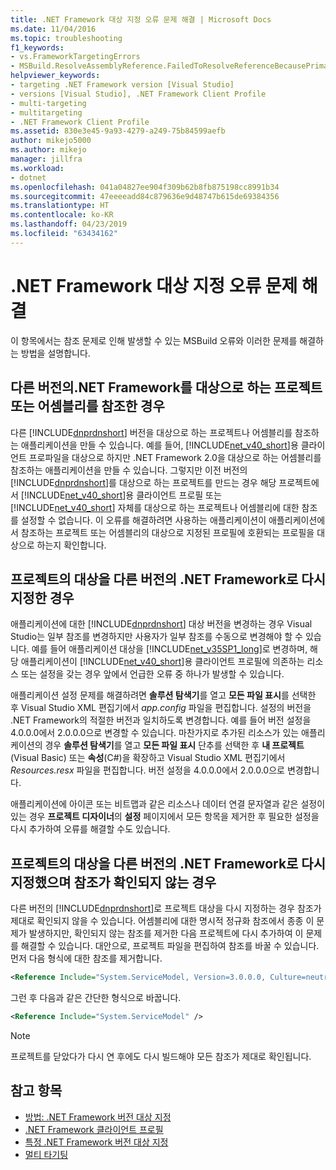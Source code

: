 ```yaml
---
title: .NET Framework 대상 지정 오류 문제 해결 | Microsoft Docs
ms.date: 11/04/2016
ms.topic: troubleshooting
f1_keywords:
- vs.FrameworkTargetingErrors
- MSBuild.ResolveAssemblyReference.FailedToResolveReferenceBecausePrimaryAssemblyInExclusionList
helpviewer_keywords:
- targeting .NET Framework version [Visual Studio]
- versions [Visual Studio], .NET Framework Client Profile
- multi-targeting
- multitargeting
- .NET Framework Client Profile
ms.assetid: 830e3e45-9a93-4279-a249-75b84599aefb
author: mikejo5000
ms.author: mikejo
manager: jillfra
ms.workload:
- dotnet
ms.openlocfilehash: 041a04827ee904f309b62b8fb875198cc8991b34
ms.sourcegitcommit: 47eeeeadd84c879636e9d48747b615de69384356
ms.translationtype: HT
ms.contentlocale: ko-KR
ms.lasthandoff: 04/23/2019
ms.locfileid: "63434162"
---
```

# <a name="troubleshoot-net-framework-targeting-errors"></a>.NET Framework 대상 지정 오류 문제 해결
이 항목에서는 참조 문제로 인해 발생할 수 있는 MSBuild 오류와 이러한 문제를 해결하는 방법을 설명합니다.

## <a name="you-have-referenced-a-project-or-assembly-that-targets-a-different-version-of-the-net-framework"></a>다른 버전의.NET Framework를 대상으로 하는 프로젝트 또는 어셈블리를 참조한 경우
 다른 [!INCLUDE[dnprdnshort](../code-quality/includes/dnprdnshort_md.md)] 버전을 대상으로 하는 프로젝트나 어셈블리를 참조하는 애플리케이션을 만들 수 있습니다. 예를 들어, [!INCLUDE[net_v40_short](../code-quality/includes/net_v40_short_md.md)]용 클라이언트 프로파일을 대상으로 하지만 .NET Framework 2.0을 대상으로 하는 어셈블리를 참조하는 애플리케이션을 만들 수 있습니다. 그렇지만 이전 버전의 [!INCLUDE[dnprdnshort](../code-quality/includes/dnprdnshort_md.md)]를 대상으로 하는 프로젝트를 만드는 경우 해당 프로젝트에서 [!INCLUDE[net_v40_short](../code-quality/includes/net_v40_short_md.md)]용 클라이언트 프로필 또는 [!INCLUDE[net_v40_short](../code-quality/includes/net_v40_short_md.md)] 자체를 대상으로 하는 프로젝트나 어셈블리에 대한 참조를 설정할 수 없습니다. 이 오류를 해결하려면 사용하는 애플리케이션이 애플리케이션에서 참조하는 프로젝트 또는 어셈블리의 대상으로 지정된 프로필에 호환되는 프로필을 대상으로 하는지 확인합니다.

## <a name="you-have-re-targeted-a-project-to-a-different-version-of-the-net-framework"></a>프로젝트의 대상을 다른 버전의 .NET Framework로 다시 지정한 경우
 애플리케이션에 대한 [!INCLUDE[dnprdnshort](../code-quality/includes/dnprdnshort_md.md)] 대상 버전을 변경하는 경우 Visual Studio는 일부 참조를 변경하지만 사용자가 일부 참조를 수동으로 변경해야 할 수 있습니다. 예를 들어 애플리케이션 대상을 [!INCLUDE[net_v35SP1_long](../msbuild/includes/net_v35sp1_long_md.md)]로 변경하며, 해당 애플리케이션이 [!INCLUDE[net_v40_short](../code-quality/includes/net_v40_short_md.md)]용 클라이언트 프로필에 의존하는 리소스 또는 설정을 갖는 경우 앞에서 언급한 오류 중 하나가 발생할 수 있습니다.

 애플리케이션 설정 문제를 해결하려면 **솔루션 탐색기**를 열고 **모든 파일 표시**를 선택한 후 Visual Studio XML 편집기에서 *app.config* 파일을 편집합니다. 설정의 버전을 .NET Framework의 적절한 버전과 일치하도록 변경합니다. 예를 들어 버전 설정을 4.0.0.0에서 2.0.0.0으로 변경할 수 있습니다. 마찬가지로 추가된 리소스가 있는 애플리케이션의 경우 **솔루션 탐색기**를 열고 **모든 파일 표시** 단추를 선택한 후 **내 프로젝트**(Visual Basic) 또는 **속성**(C#)을 확장하고 Visual Studio XML 편집기에서 *Resources.resx* 파일을 편집합니다. 버전 설정을 4.0.0.0에서 2.0.0.0으로 변경합니다.

 애플리케이션에 아이콘 또는 비트맵과 같은 리소스나 데이터 연결 문자열과 같은 설정이 있는 경우 **프로젝트 디자이너**의 **설정** 페이지에서 모든 항목을 제거한 후 필요한 설정을 다시 추가하여 오류를 해결할 수도 있습니다.

## <a name="you-have-re-targeted-a-project-to-a-different-version-of-the-net-framework-and-references-do-not-resolve"></a>프로젝트의 대상을 다른 버전의 .NET Framework로 다시 지정했으며 참조가 확인되지 않는 경우
 다른 버전의 [!INCLUDE[dnprdnshort](../code-quality/includes/dnprdnshort_md.md)]로 프로젝트 대상을 다시 지정하는 경우 참조가 제대로 확인되지 않을 수 있습니다. 어셈블리에 대한 명시적 정규화 참조에서 종종 이 문제가 발생하지만, 확인되지 않는 참조를 제거한 다음 프로젝트에 다시 추가하여 이 문제를 해결할 수 있습니다. 대안으로, 프로젝트 파일을 편집하여 참조를 바꿀 수 있습니다. 먼저 다음 형식에 대한 참조를 제거합니다.

```xml
<Reference Include="System.ServiceModel, Version=3.0.0.0, Culture=neutral, PublicKeyToken=b77a5c561934e089, processorArchitecture=MSIL" />
```

 그런 후 다음과 같은 간단한 형식으로 바꿉니다.

```xml
<Reference Include="System.ServiceModel" />
```

> [!NOTE]
> 프로젝트를 닫았다가 다시 연 후에도 다시 빌드해야 모든 참조가 제대로 확인됩니다.

## <a name="see-also"></a>참고 항목
- [방법: .NET Framework 버전 대상 지정](../ide/how-to-target-a-version-of-the-dotnet-framework.md)
- [.NET Framework 클라이언트 프로필](/dotnet/framework/deployment/client-profile)
- [특정 .NET Framework 버전 대상 지정](../ide/visual-studio-multi-targeting-overview.md)
- [멀티 타기팅](../msbuild/msbuild-multitargeting-overview.md)